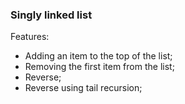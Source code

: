 ### Singly linked list
Features:
- Adding an item to the top of the list;
- Removing the first item from the list;
- Reverse;
- Reverse using tail recursion;

